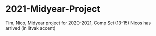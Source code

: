 # 2021-Midyear-Project
Tim, Nico, Midyear project for 2020-2021, Comp Sci (13-15)
Nicos has arrived (in litvak accent)